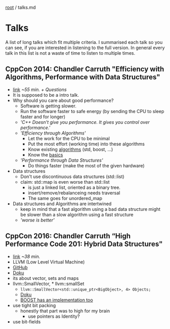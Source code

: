 [root](../README.md) / talks.md
# Talks
A list of long talks which fit multiple criteria. I summarised each talk so you can see, if you are interested in listening to the full version. In general every talk in this list is not a waste of time to listen to multiple times.

## CppCon 2014: Chandler Carruth "Efficiency with Algorithms, Performance with Data Structures"

* [link](https://www.youtube-nocookie.com/embed/fHNmRkzxHWs?rel=0) *~55 min. + Questions*
* It is supposed to be a intro talk.
* Why should you care about good performance?
	* Software is getting slower.
	* Run the software faster to safe energy (by sending the CPU to sleep faster and for longer)
	* *'C++ Doesn't give you performance. It gives you control over performance.'*
	* *'Efficiency through Algorithms'*
		* Let the work for the CPU to be minimal
		* Put the most effort (working time) into these algorithms
		* Know existing [algorithms](../algorithms/algorithms.md) (std, boost, ...)
		* Know the [basics](../basics/basics.md)
	* *'Performance through Data Structures'*
		* Do things faster (make the most of the given hardware)
* Data structures
	* Don't use discontinuous data structures (std::list)
	* claim: std::map is even worse than std::list
		* is just a linked list, oriented as a binary tree.
		* insert/remove/rebalanceing needs traversal
		* The same goes for unordered_map
* Data structures and Algorithms are intertwined
	* keep in mind that a fast algorithm using a bad data structure might be slower than a slow algorithm using a fast structure
	* *'worse is better'*

## CppCon 2016: Chandler Carruth “High Performance Code 201: Hybrid Data Structures"
* [link](https://www.youtube-nocookie.com/embed/vElZc6zSIXM?rel=0) *~38 min.*
* LLVM (Low Level Virtual Machine)
* [GitHub](https://github.com/llvm/llvm-project//)
* [Doku](https://llvm.org/docs/ProgrammersManual.html)
* its about vector, sets and maps
* llvm::SmallVector, * llvm::smallSet
	* `llvm::SmallVector<std::unique_ptr<BigObject>, 4> Objects;`
	* [Doku](https://llvm.org/docs/ProgrammersManual.html#llvm-adt-smallvector-h)
	* [BOOST has an implementation too](https://www.boost.org/doc/libs/1_72_0/doc/html/container/non_standard_containers.html#container.non_standard_containers.small_vector)
* use tight bit packing
	* honestly that part was to high for my brain
		* use pointers as Identity?
* use bit-fields